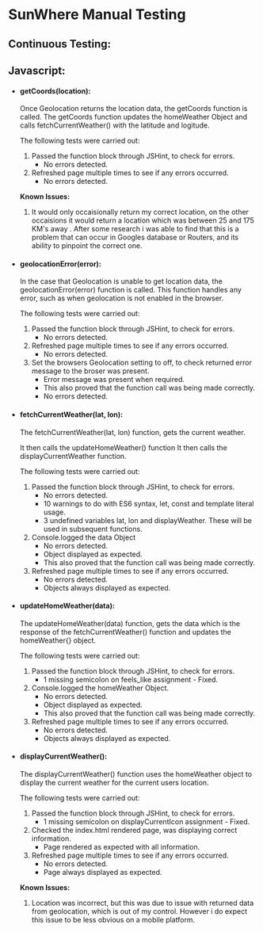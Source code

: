 # SunWhere Manual Testing

## Continuous Testing:

## Javascript:

- #### getCoords(location):

  Once Geolocation returns the location data, the getCoords function is called.
  The getCoords function updates the homeWeather Object and calls fetchCurrentWeather() with
  the latitude and logitude.

  The following tests were carried out:

  1.  Passed the function block through JSHint, to check for errors.
      - No errors detected.
  2.  Refreshed page multiple times to see if any errors occurred.
      - No errors detected.

   **Known Issues:**

  1.  It would only occaisionally return my correct location, on the 
  other occaisions it would return a location which was 
  between 25 and 175 KM's away . After some research i was able to find that this 
  is a problem that can occur in Googles database or Routers, and its ability
  to pinpoint the correct one.



* #### geolocationError(error):

  In the case that  Geolocation is unable to get location data, the geolocationError(error) 
  function is called.
  This function handles any error, such as when geolocation is not 
  enabled in the browser.

  The following tests were carried out:

  1. Passed the function block through JSHint, to check for errors.
        * No errors detected.
  2. Refreshed page multiple times to see if any errors occurred.
        * No errors detected.
  3. Set the browsers Geolocation setting to off, to check returned error 
  message to the broser was present.
        * Error message was present when required.
        * This also proved that the function call was being made correctly.
        * No errors detected.

* #### fetchCurrentWeather(lat, lon):

  The fetchCurrentWeather(lat, lon) function, gets the current weather.

    It then calls the updateHomeWeather() function
    It then calls the displayCurrentWeather function.

  The following tests were carried out:

  1. Passed the function block through JSHint, to check for errors.
        * No errors detected.
        * 10 warnings to do with ES6 syntax, let, const and template literal usage.
        * 3 undefined variables lat, lon and displayWeather. These will be used in subsequent functions.
  2. Console.logged the data Object
        * No errors detected.
        * Object displayed as expected.
        * This also proved that the function call was being made correctly.
  3. Refreshed page multiple times to see if any errors occurred.
        * No errors detected.
        * Objects always displayed as expected.

* #### updateHomeWeather(data):

  The updateHomeWeather(data) function, gets the data which is the response of the fetchCurrentWeather() function
   and updates the homeWeather{} object.

  The following tests were carried out:

  1. Passed the function block through JSHint, to check for errors.
        * 1 missing semicolon on feels_like assignment - Fixed.
  2. Console.logged the homeWeather Object.
        * No errors detected.
        * Object displayed as expected.
        * This also proved that the function call was being made correctly.
  4. Refreshed page multiple times to see if any errors occurred.
        * No errors detected.
        * Objects always displayed as expected.

* #### displayCurrentWeather():

  The displayCurrentWeather() function uses the homeWeather object to display the current
  weather for the current users location.

  The following tests were carried out:

  1. Passed the function block through JSHint, to check for errors.
        * 1 missing semicolon on displayCurrentIcon assignment - Fixed.
  2. Checked the index.html rendered page, was displaying correct information.
        * Page rendered as expected with all information.
  4. Refreshed page multiple times to see if any errors occurred.
        * No errors detected.
        * Page always displayed as expected.

   **Known Issues:**

  1.  Location was incorrect, but this was due to issue with returned data from geolocation, which is out of my control. However i 
  do expect this issue to be less obvious on a mobile platform.     
